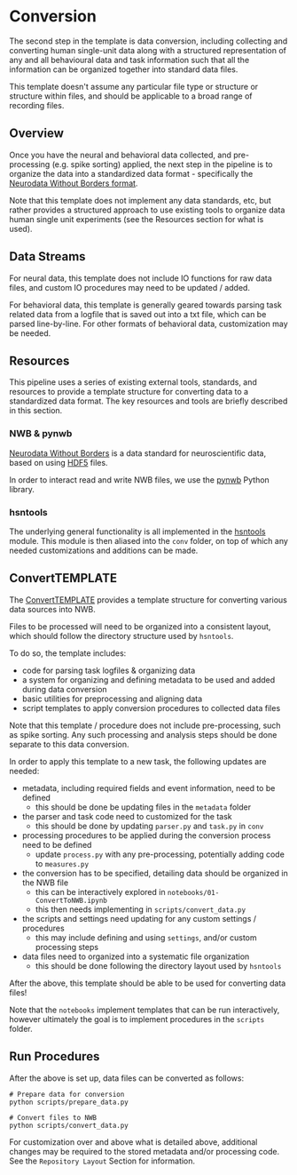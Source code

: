 # Conversion

The second step in the template is data conversion, including collecting and converting
human single-unit data along with a structured representation of any and all behavioural
data and task information such that all the information can be organized together into
standard data files.

This template doesn't assume any particular file type or structure or structure within files,
and should be applicable to a broad range of recording files.

## Overview

Once you have the neural and behavioral data collected, and pre-processing (e.g. spike
sorting) applied, the next step in the pipeline is to organize the data into a standardized
data format - specifically the [Neurodata Without Borders format](https://www.nwb.org/).

Note that this template does not implement any data standards, etc, but
rather provides a structured approach to use existing tools to organize data
human single unit experiments (see the Resources section for what is used).

## Data Streams

For neural data, this template does not include IO functions for raw data files,
and custom IO procedures may need to be updated / added.

For behavioral data, this template is generally geared towards parsing task
related data from a logfile that is saved out into a txt file, which can be
parsed line-by-line. For other formats of behavioral data, customization may be needed.

## Resources

This pipeline uses a series of existing external tools, standards, and
resources to provide a template structure for converting data to a standardized data
format. The key resources and tools are briefly described in this section.

### NWB & pynwb

[Neurodata Without Borders](https://www.nwb.org/) is a data standard for neuroscientific data,
based on using [HDF5](https://www.hdfgroup.org/solutions/hdf5/) files.

In order to interact read and write NWB files, we use the
[pynwb](https://pynwb.readthedocs.io/en/stable/) Python library.

### hsntools

The underlying general functionality is all implemented in the
[hsntools](https://github.com/HSUPipeline/hsntools) module.
This module is then aliased into the `conv` folder, on top
of which any needed customizations and additions can be made.

## ConvertTEMPLATE

The [ConvertTEMPLATE](https://github.com/HSUPipeline/ConvertTEMPLATE)
provides a template structure for converting various data sources into NWB.

Files to be processed will need to be organized into a consistent layout,
which should follow the directory structure used by `hsntools`.

To do so, the template includes:

- code for parsing task logfiles & organizing data
- a system for organizing and defining metadata to be used and added during data conversion
- basic utilities for preprocessing and aligning data
- script templates to apply conversion procedures to collected data files

Note that this template / procedure does not include pre-processing, such as spike sorting.
Any such processing and analysis steps should be done separate to this data conversion.

In order to apply this template to a new task, the following updates are needed:

- metadata, including required fields and event information, need to be defined
    - this should be done be updating files in the `metadata` folder
- the parser and task code need to customized for the task
    - this should  be done by updating `parser.py` and `task.py` in `conv`
- processing procedures to be applied during the conversion process need to be defined
    - update `process.py` with any pre-processing, potentially adding code to `measures.py`
- the conversion has to be specified, detailing data should be organized in the NWB file
    - this can be interactively explored in `notebooks/01-ConvertToNWB.ipynb`
    - this then needs implementing in `scripts/convert_data.py`
- the scripts and settings need updating for any custom settings / procedures
    - this may include defining and using `settings`, and/or custom processing steps
- data files need to organized into a systematic file organization
    - this should be done following the directory layout used by `hsntools`

After the above, this template should be able to be used for converting data files!

Note that the `notebooks` implement templates that can be run interactively,
however ultimately the goal is to implement procedures in the `scripts` folder.

## Run Procedures

After the above is set up, data files can be converted as follows:

```
# Prepare data for conversion
python scripts/prepare_data.py

# Convert files to NWB
python scripts/convert_data.py
```

For customization over and above what is detailed above, additional changes may be required
to the stored metadata and/or processing code.
See the `Repository Layout` Section for information.
